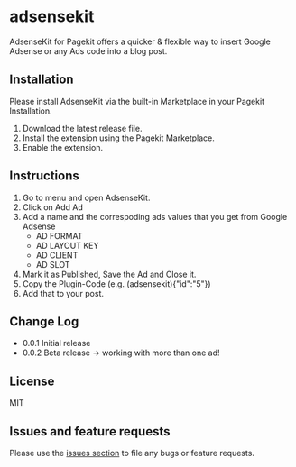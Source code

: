 # adsensekit
AdsenseKit for Pagekit offers a quicker &amp; flexible way to insert Google Adsense or any Ads code into a blog post.

## Installation

Please install AdsenseKit via the built-in Marketplace in your Pagekit Installation.

1. Download the latest release file.
2. Install the extension using the Pagekit Marketplace.
3. Enable the extension.


## Instructions

1. Go to menu and open AdsenseKit.
2. Click on Add Ad
3. Add a name and the correspoding ads values that you get from Google Adsense
	* AD FORMAT
  	* AD LAYOUT KEY
  	* AD CLIENT
  	* AD SLOT
4. Mark it as Published, Save the Ad and Close it.
5. Copy the Plugin-Code (e.g. (adsensekit){"id":"5"})
6. Add that to your post.

## Change Log

* 0.0.1 Initial release
* 0.0.2 Beta release -> working with more than one ad!

## License

MIT

## Issues and feature requests

Please use the [issues section](https://github.com/lemariva/adsensekit-ads/issues) to file any bugs or feature requests.
